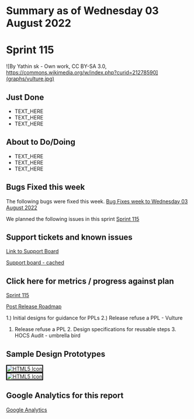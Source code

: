 # Summary as of Wednesday 03 August 2022 

# Sprint 115

![By Yathin sk - Own work, CC BY-SA 3.0, https://commons.wikimedia.org/w/index.php?curid=21278590](graphs/vulture.jpg)

## Just Done
* TEXT_HERE
* TEXT_HERE
* TEXT_HERE

## About to Do/Doing
* TEXT_HERE
* TEXT_HERE
* TEXT_HERE

## Bugs Fixed this week
The following bugs were fixed this week.
[Bug Fixes week to Wednesday 03 August 2022](graphs/bugs03082022.png)

We planned the following issues in this sprint 
[Sprint 115](graphs/sprint03082022.png)

## Support tickets and known issues
[Link to Support Board](https://collaboration.homeoffice.gov.uk/jira/secure/RapidBoard.jspa?rapidView=1717&selectedIssue=ASSB-253)

[Support board - cached](graphs/supportBoard03082022.png)

## Click here for metrics / progress against plan
[Sprint 115](graphs/progress03082022.png)

[Post Release Roadmap](graphs/roadmap03082022.png)

1.) Initial designs for guidance for PPLs 2.) Release refuse a PPL - Vulture

1. Release refuse a PPL 2. Design specifications for reusable steps 3. HOCS Audit - umbrella bird

## Sample Design Prototypes
<a href="graphs/proto1_03082022.png"><img src="graphs/proto1_03082022.png" alt="HTML5 Icon" width="200" style="border:2px solid black"></a>
<br>
<a href="graphs/proto2_03082022.png"><img src="graphs/proto2_03082022.png" alt="HTML5 Icon" width="200" style="border:2px solid black"></a>
<br>


## Google Analytics for this report
[Google Analytics](graphs/GA03082022.png)

